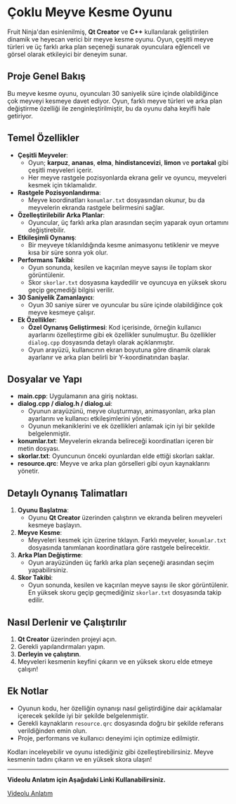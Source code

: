 # Çoklu Meyve Kesme Oyunu

Fruit Ninja'dan esinlenilmiş, **Qt Creator** ve **C++** kullanılarak geliştirilen dinamik ve heyecan verici bir meyve kesme oyunu. Oyun, çeşitli meyve türleri ve üç farklı arka plan seçeneği sunarak oyunculara eğlenceli ve görsel olarak etkileyici bir deneyim sunar.

## Proje Genel Bakış

Bu meyve kesme oyunu, oyuncuları 30 saniyelik süre içinde olabildiğince çok meyveyi kesmeye davet ediyor. Oyun, farklı meyve türleri ve arka plan değiştirme özelliği ile zenginleştirilmiştir, bu da oyunu daha keyifli hale getiriyor.

## Temel Özellikler

- **Çeşitli Meyveler**: 
  - Oyun; **karpuz**, **ananas**, **elma**, **hindistancevizi**, **limon** ve **portakal** gibi çeşitli meyveleri içerir.
  - Her meyve rastgele pozisyonlarda ekrana gelir ve oyuncu, meyveleri kesmek için tıklamalıdır.
- **Rastgele Pozisyonlandırma**: 
  - Meyve koordinatları `konumlar.txt` dosyasından okunur, bu da meyvelerin ekranda rastgele belirmesini sağlar.
- **Özelleştirilebilir Arka Planlar**:
  - Oyuncular, üç farklı arka plan arasından seçim yaparak oyun ortamını değiştirebilir.
- **Etkileşimli Oynanış**: 
  - Bir meyveye tıklanıldığında kesme animasyonu tetiklenir ve meyve kısa bir süre sonra yok olur.
- **Performans Takibi**:
  - Oyun sonunda, kesilen ve kaçırılan meyve sayısı ile toplam skor görüntülenir.
  - Skor `skorlar.txt` dosyasına kaydedilir ve oyuncuya en yüksek skoru geçip geçmediği bilgisi verilir.
- **30 Saniyelik Zamanlayıcı**: 
  - Oyun 30 saniye sürer ve oyuncular bu süre içinde olabildiğince çok meyve kesmeye çalışır.
- **Ek Özellikler**:
  - **Özel Oynanış Geliştirmesi**: Kod içerisinde, örneğin kullanıcı ayarlarını özelleştirme gibi ek özellikler sunulmuştur. Bu özellikler `dialog.cpp` dosyasında detaylı olarak açıklanmıştır.
  - Oyun arayüzü, kullanıcının ekran boyutuna göre dinamik olarak ayarlanır ve arka plan belirli bir Y-koordinatından başlar.

## Dosyalar ve Yapı

- **main.cpp**: Uygulamanın ana giriş noktası.
- **dialog.cpp / dialog.h / dialog.ui**: 
  - Oyunun arayüzünü, meyve oluşturmayı, animasyonları, arka plan ayarlarını ve kullanıcı etkileşimlerini yönetir.
  - Oyunun mekaniklerini ve ek özellikleri anlamak için iyi bir şekilde belgelenmiştir.
- **konumlar.txt**: Meyvelerin ekranda belireceği koordinatları içeren bir metin dosyası.
- **skorlar.txt**: Oyuncunun önceki oyunlardan elde ettiği skorları saklar.
- **resource.qrc**: Meyve ve arka plan görselleri gibi oyun kaynaklarını yönetir.

## Detaylı Oynanış Talimatları

1. **Oyunu Başlatma**: 
   - Oyunu **Qt Creator** üzerinden çalıştırın ve ekranda beliren meyveleri kesmeye başlayın.
2. **Meyve Kesme**: 
   - Meyveleri kesmek için üzerine tıklayın. Farklı meyveler, `konumlar.txt` dosyasında tanımlanan koordinatlara göre rastgele belirecektir.
3. **Arka Plan Değiştirme**:
   - Oyun arayüzünden üç farklı arka plan seçeneği arasından seçim yapabilirsiniz.
4. **Skor Takibi**: 
   - Oyun sonunda, kesilen ve kaçırılan meyve sayısı ile skor görüntülenir. En yüksek skoru geçip geçmediğiniz `skorlar.txt` dosyasında takip edilir.

## Nasıl Derlenir ve Çalıştırılır

1. **Qt Creator** üzerinden projeyi açın.
2. Gerekli yapılandırmaları yapın.
3. **Derleyin ve çalıştırın**.
4. Meyveleri kesmenin keyfini çıkarın ve en yüksek skoru elde etmeye çalışın!

## Ek Notlar

- Oyunun kodu, her özelliğin oynanışı nasıl geliştirdiğine dair açıklamalar içerecek şekilde iyi bir şekilde belgelenmiştir.
- Gerekli kaynakların `resource.qrc` dosyasında doğru bir şekilde referans verildiğinden emin olun.
- Proje, performans ve kullanıcı deneyimi için optimize edilmiştir.

Kodları inceleyebilir ve oyunu istediğiniz gibi özelleştirebilirsiniz. Meyve kesmenin tadını çıkarın ve en yüksek skora ulaşın!

------------
**Videolu Anlatım için Aşağıdaki Linki Kullanabilirsiniz.**

[Videolu Anlatım](https://youtu.be/d_VwM6DwwfY "Videolu Anlatım")

